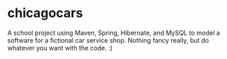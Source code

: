 # chicagocars
A school project using Maven, Spring, Hibernate, and MySQL to model a software for a fictional car service shop.
Nothing fancy really, but do whatever you want with the code. :)
